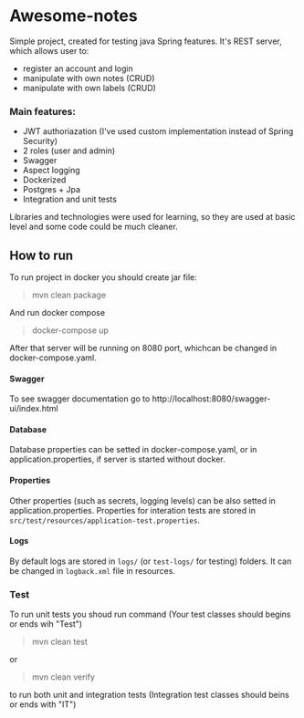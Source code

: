 # Awesome-notes
Simple project, created for testing java Spring features.
It's REST server, which allows user to:
- register an account and login
- manipulate with own notes (CRUD)
- manipulate with own labels (CRUD)

### Main features:
- JWT authoriazation (I've used custom implementation instead of Spring Security)
- 2 roles (user and admin)
- Swagger
- Aspect logging
- Dockerized
- Postgres + Jpa 
- Integration and unit tests

Libraries and technologies were used for learning, so they are used at basic level and some code could be much cleaner.

## How to run
To run project in docker you should create jar file:
> mvn clean package

And run docker compose
> docker-compose up

After that server will be running on 8080 port, whichcan be changed in docker-compose.yaml.

#### Swagger
To see swagger documentation go to http://localhost:8080/swagger-ui/index.html

#### Database
Database properties can be setted in docker-compose.yaml, or in application.properties, if server is started without docker.

#### Properties
Other properties (such as secrets, logging levels) can be also setted in application.properties. 
Properties for interation tests are stored in `src/test/resources/application-test.properties`.

#### Logs
By default logs are stored in `logs/` (or `test-logs/` for testing) folders. It can be changed in `logback.xml` file in resources.

### Test
To run unit tests you shoud run command (Your test classes should begins or ends wih "Test") 
> mvn clean test

or 

> mvn clean verify

to run both unit and integration tests (Integration test classes should beins or ends with "IT")
